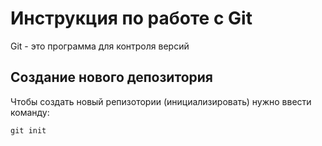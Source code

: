 # Инструкция по работе с Git


Git - это программа для контроля версий

## Создание нового депозитория

Чтобы создать новый репизотории (инициализировать) нужно ввести команду:

    git init